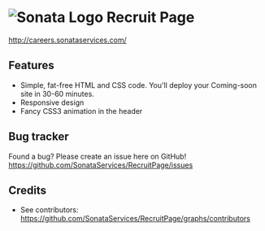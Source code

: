![Sonata Logo](https://22cc841a7adc8fba20b536b71712d729493a45de-www.googledrive.com/host/0B1rvZl5pbtvSUUVDNGc3MnNDRE0/assets/images/logo.svg "Sonata Logo") Recruit Page
=============

http://careers.sonataservices.com/

Features
-----------

* Simple, fat-free HTML and CSS code. You'll deploy your Coming-soon site in 30-60 minutes.
* Responsive design
* Fancy CSS3 animation in the header

Bug tracker
-----------

Found a bug? Please create an issue here on GitHub! 
https://github.com/SonataServices/RecruitPage/issues

Credits
-------
* See contributors: https://github.com/SonataServices/RecruitPage/graphs/contributors
